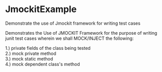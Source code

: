 # JmockitExample
Demonstrate the use of Jmockit framework for writing test cases

Demonstrates the Use of JMOCKIT Framework for the purpose of writing junit test cases wherein we shall MOCK/INJECT the following:

1.) private fields of the class being tested</br>
2.) mock private method</br>
3.) mock static method</br>
4.) mock dependent class's method</br>
